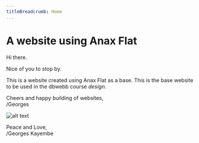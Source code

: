 ```yaml
---
titleBreadcrumb: Home
...
```

A website using Anax Flat
===============================

Hi there.

Nice of you to stop by.

This is a website created using Anax Flat as a base. This is the base website to be used in the dbwebb course *design*.

Cheers and happy building of websites,  
/Georges

<div style="overflow=auto;" markdown=1>
<img src="img/bild1.jpg?" alt="alt text">
</div>

Peace and Love,  
/Georges Kayembe
